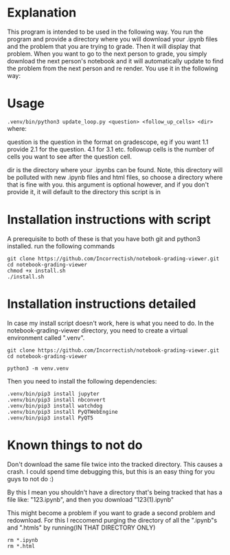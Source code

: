 # Explanation

This program is intended to be used in the following way. You run the program
and provide a directory where you will download your .ipynb files and the
problem that you are trying to grade. Then it will display that problem. When
you want to go to the next person to grade, you simply download the next
person's notebook and it will automatically update to find the problem from the
next person and re render. 
You use it in the following way: 


# Usage

```.venv/bin/python3 update_loop.py <question> <follow_up_cells> <dir>```
where:

question is the question in the format on gradescope, eg if you want
1.1 provide 2.1 for the question. 4.1 for 3.1 etc. 
followup cells is the number of cells you want to see after the question
cell. 

dir is the directory where your .ipynbs can be found. Note, this
directory will be polluted with new .ipynb files and html files, so
choose a directory where that is fine with you. this argument is
optional however, and if you don't provide it, it will default to
the directory this script is in

# Installation instructions with script
A prerequisite to both of these is that you have both git and python3 installed.
run the following commands

```
git clone https://github.com/Incorrectish/notebook-grading-viewer.git
cd notebook-grading-viewer
chmod +x install.sh
./install.sh
```

# Installation instructions detailed
In case my install script doesn't work, here is what you need to do. In the
notebook-grading-viewer directory, you need to create a virtual environment called ".venv". 

```
git clone https://github.com/Incorrectish/notebook-grading-viewer.git
cd notebook-grading-viewer
```

```python3 -m venv.venv```

Then you need to install the following dependencies:

```
.venv/bin/pip3 install jupyter 
.venv/bin/pip3 install nbconvert
.venv/bin/pip3 install watchdog 
.venv/bin/pip3 install PyQTWebEngine
.venv/bin/pip3 install PyQT5
```

# Known things to not do 
Don't download the same file twice into the tracked directory. This causes a
crash. I could spend time debugging this, but this is an easy thing for you guys
to not do :)

By this I mean you shouldn't have a directory that's being tracked that has a
file like: "123.ipynb", and then you download "123(1).ipynb"

This might become a problem if you want to grade a second problem and redownload. For this I reccomend purging the directory of all the ".ipynb"s and ".htmls" by running(IN THAT DIRECTORY ONLY)
```
rm *.ipynb
rm *.html
```
